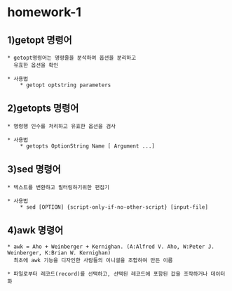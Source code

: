 # homework-1

## 1)getopt 명령어

	* getopt명령어는 명령줄을 분석하여 옵션을 분리하고
	  유효한 옵션을 확인

	* 사용법
		* getopt optstring parameters

## 2)getopts 명령어

	* 명령행 인수를 처리하고 유효한 옵션을 검사

	* 사용법
		* getopts OptionString Name [ Argument ...]

## 3)sed 명령어
	
	* 텍스트를 변환하고 필터링하기위한 편집기

	* 사용법
		* sed [OPTION] {script-only-if-no-other-script} [input-file]

## 4)awk 명령어
	
	* awk = Aho + Weinberger + Kernighan. (A:Alfred V. Aho, W:Peter J. Weinberger, K:Brian W. Kernighan)
	  최초에 awk 기능을 디자인한 사람들의 이니셜을 조합하여 만든 이름

	* 파일로부터 레코드(record)를 선택하고, 선택된 레코드에 포함된 값을 조작하거나 데이터화
